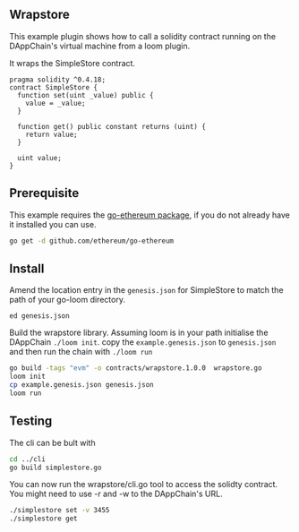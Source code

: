 ## Wrapstore

This example plugin shows how to call a solidity contract running on the DAppChain's virtual machine from a loom plugin.

It wraps the SimpleStore contract.
```solidity
pragma solidity ^0.4.18;
contract SimpleStore {
  function set(uint _value) public {
    value = _value;
  }

  function get() public constant returns (uint) {
    return value;
  }

  uint value;
}
```
## Prerequisite
This example requires the 
[go-ethereum package](https://github.com/ethereum/go-ethereum),
if you do not already have it installed you can use.
```bash
go get -d github.com/ethereum/go-ethereum
```

## Install
Amend the location entry in the `genesis.json` for SimpleStore to match the 
path of your go-loom directory.

`ed genesis.json`

Build the wrapstore library.
Assuming loom is in your path initialise the DAppChain `./loom init`. 
copy the `example.genesis.json` to `genesis.json` and then 
run the chain with `./loom run`

```bash
go build -tags "evm" -o contracts/wrapstore.1.0.0  wrapstore.go
loom init
cp example.genesis.json genesis.json
loom run
```

## Testing
The cli can be bult with
```bash
cd ../cli
go build simplestore.go
```

You can now run the wrapstore/cli.go tool to access the solidty contract. 
You might need to use -r and -w to the DAppChain's URL.
```bash
./simplestore set -v 3455
./simplestore get
```

